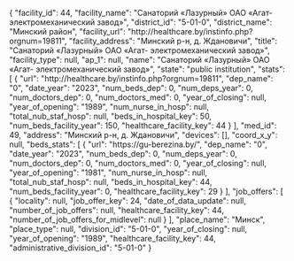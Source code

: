 {
    "facility_id": 44,
    "facility_name": "Санаторий «Лазурный» ОАО «Агат- электромеханический завод»",
    "district_id": "5-01-0",
    "district_name": "Минский район",
    "facility_url": "http:\/\/healthcare.by\/instinfo.php?orgnum=19811",
    "facility_address": "Минский р-н, д. Ждановичи",
    "title": "Санаторий «Лазурный» ОАО «Агат- электромеханический завод»",
    "facility_type": null,
    "ap_1": null,
    "name": "Санаторий «Лазурный» ОАО «Агат- электромеханический завод»",
    "state": "public institution",
    "stats": [
        {
            "url": "http:\/\/healthcare.by\/instinfo.php?orgnum=19811",
            "dep_name": "0",
            "date_year": "2023",
            "num_beds_dep": 0,
            "num_deps_year": 0,
            "num_doctors_dep": 0,
            "num_doctors_med": 0,
            "year_of_closing": null,
            "year_of_opening": "1989",
            "num_nurse_in_hosp": null,
            "total_nub_staf_hosp": null,
            "beds_in_hospital_key": 50,
            "num_beds_facility_year": 150,
            "healthcare_facility_key": 44
        }
    ],
    "med_id": 49,
    "address": "Минский р-н, д. Ждановичи",
    "devices": [],
    "coord_x_y": null,
    "beds_stats": [
        {
            "url": "https:\/\/gu-berezina.by\/",
            "dep_name": "0",
            "date_year": "2023",
            "num_beds_dep": 0,
            "num_deps_year": 0,
            "num_doctors_dep": 0,
            "num_doctors_med": 0,
            "year_of_closing": null,
            "year_of_opening": "1981",
            "num_nurse_in_hosp": null,
            "total_nub_staf_hosp": null,
            "beds_in_hospital_key": 44,
            "num_beds_facility_year": 0,
            "healthcare_facility_key": 29
        }
    ],
    "job_offers": [
        {
            "locality": null,
            "job_offer_key": 24,
            "date_of_data_update": null,
            "number_of_job_offers": null,
            "healthcare_facility_key": 44,
            "number_of_job_offers_for_midlevel": null
        }
    ],
    "place_name": "Минск",
    "place_type": null,
    "division_id": "5-01-0",
    "year_of_closing": null,
    "year_of_opening": "1989",
    "healthcare_facility_key": 44,
    "administrative_division_id": "5-01-0"
}